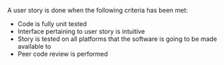 ﻿A user story is done when the following criteria has been met:
* Code is fully unit tested
* Interface pertaining to user story is intuitive
* Story is tested on all platforms that the software is going to be made available to
* Peer code review is performed